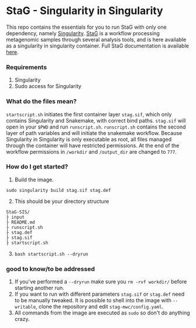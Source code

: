 # StaG - Singularity in Singularity
This repo contains the essentials for you to run StaG with only one dependency, namely [Singularity](https://sylabs.io/). [StaG](https://github.com/ctmrbio/stag-mwc) is a workflow processing metagenomic samples through several analysis tools, and is here available as a singularity in singularity container. Full StaG documentation is available [here](https://stag-mwc.readthedocs.org/).

### Requirements

1. Singularity
2. Sudo access for Singularity

### What do the files mean?
`startscript.sh` initiates the first container layer `stag.sif`, which only contains Singularity and Snakemake, with correct bind paths. `stag.sif` will open in your `$PWD` and run `runscript.sh`. `runscript.sh` contains the second layer of path variables and will initiate the snakemake workflow. Because Singularity in Singularity is only executable as root, all files managed through the container will have restricted permissions. At the end of the workflow permissions in `/workdir` and `/output_dir` are changed to `777`.

### How do I get started?
1. Build the image.

```
sudo singularity build stag.sif stag.def
```
2. This should be your directory structure
```
StaG-SIS/
├ input
├ README.md
├ runscript.sh
├ stag.def
├ stag.sif
├ startscript.sh
```

3. `bash startscript.sh --dryrun`


### good to know/to be addressed
1. If you've performed a `--dryrun` make sure you `rm -rvf workdir/` before starting another run.
2. If you want to run with different parameters `stag.sif` or `stag.def` need to be manually tweaked. It is possible to shell into the image with `--writable`, clone the repository and edit `stag-mwc/config.yaml`.
3. All commands from the image are executed as `sudo` so don't do anything crazy.


